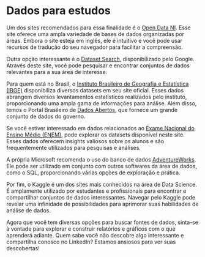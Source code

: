 # Dados para estudos



Um dos sites recomendados para essa finalidade é o [Open Data NI](https://www.opendatani.gov.uk/). Esse site oferece uma ampla variedade de bases de dados organizadas por áreas. Embora o site esteja em inglês, ele é intuitivo e você pode usar recursos de tradução do seu navegador para facilitar a compreensão.

Outra opção interessante é o [Dataset Search](https://datasetsearch.research.google.com/), disponibilizado pelo Google. Através deste site, você pode pesquisar e encontrar conjuntos de dados relevantes para a sua área de interesse.

Para quem está no Brasil, o [Instituto Brasileiro de Geografia e Estatística (IBGE)](https://www.ibge.gov.br/estatisticas/downloads-estatisticas.html) disponibiliza diversos datasets em seu site oficial. Esses dados abrangem diversos levantamentos estatísticos realizados pelo instituto, proporcionando uma ampla gama de informações para análise. Além disso, temos o Portal Brasileiro de [Dados Abertos](https://dados.gov.br/dados/conjuntos-dados), que fornece um grande conjunto de dados do governo.

Se você estiver interessado em dados relacionados ao [Exame Nacional do Ensino Médio (ENEM)](https://www.gov.br/inep/pt-br/acesso-a-informacao/dados-abertos/microdados/enem), pode explorar os datasets disponível neste site. Esses dados oferecem insights valiosos sobre os alunos e são frequentemente utilizados para pesquisas e análises.

A própria Microsoft recomenda o uso do banco de dados [AdventureWorks](https://docs.microsoft.com/pt-br/sql/samples/adventureworks-install-configure?view=sql-server-ver15&tabs=ssms). Ele pode ser utilizado em conjunto com outros softwares da área de dados, como o SQL, proporcionando várias opções de exploração e prática.

Por fim, o Kaggle é um dos sites mais conhecidos na área de Data Science. É amplamente utilizado por estudantes e profissionais para encontrar e compartilhar conjuntos de dados interessantes. Navegar pelo Kaggle pode revelar uma infinidade de possibilidades para aprimorar suas habilidades de análise de dados.

Agora que você tem diversas opções para buscar fontes de dados, sinta-se à vontade para explorar e construir relatórios e gráficos com o que aprenderá adiante. Quem sabe você não descobre algo interessante e compartilha conosco no LinkedIn? Estamos ansiosos para ver suas descobertas!

